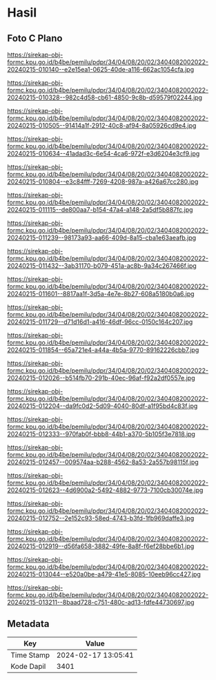 # Hasil

## Foto C Plano

https://sirekap-obj-formc.kpu.go.id/b4be/pemilu/pdpr/34/04/08/20/02/3404082002022-20240215-010140--e2e15ea1-0625-40de-a116-662ac1054cfa.jpg

https://sirekap-obj-formc.kpu.go.id/b4be/pemilu/pdpr/34/04/08/20/02/3404082002022-20240215-010328--982c4d58-cb61-4850-9c8b-d59579f02244.jpg

https://sirekap-obj-formc.kpu.go.id/b4be/pemilu/pdpr/34/04/08/20/02/3404082002022-20240215-010505--91414a1f-2912-40c8-af94-8a05926cd9e4.jpg

https://sirekap-obj-formc.kpu.go.id/b4be/pemilu/pdpr/34/04/08/20/02/3404082002022-20240215-010634--41adad3c-6e54-4ca6-972f-e3d6204e3cf9.jpg

https://sirekap-obj-formc.kpu.go.id/b4be/pemilu/pdpr/34/04/08/20/02/3404082002022-20240215-010804--e3c84fff-7269-4208-987a-a426a67cc280.jpg

https://sirekap-obj-formc.kpu.go.id/b4be/pemilu/pdpr/34/04/08/20/02/3404082002022-20240215-011115--de800aa7-b154-47a4-a148-2a5df5b887fc.jpg

https://sirekap-obj-formc.kpu.go.id/b4be/pemilu/pdpr/34/04/08/20/02/3404082002022-20240215-011239--98173a93-aa66-409d-8a15-cba1e63aeafb.jpg

https://sirekap-obj-formc.kpu.go.id/b4be/pemilu/pdpr/34/04/08/20/02/3404082002022-20240215-011432--3ab31170-b079-451a-ac8b-9a34c267466f.jpg

https://sirekap-obj-formc.kpu.go.id/b4be/pemilu/pdpr/34/04/08/20/02/3404082002022-20240215-011601--8817aa1f-3d5a-4e7e-8b27-608a5180b0a6.jpg

https://sirekap-obj-formc.kpu.go.id/b4be/pemilu/pdpr/34/04/08/20/02/3404082002022-20240215-011729--d71d16d1-a416-46df-96cc-0150c164c207.jpg

https://sirekap-obj-formc.kpu.go.id/b4be/pemilu/pdpr/34/04/08/20/02/3404082002022-20240215-011854--65a721e4-a44a-4b5a-9770-89162226cbb7.jpg

https://sirekap-obj-formc.kpu.go.id/b4be/pemilu/pdpr/34/04/08/20/02/3404082002022-20240215-012026--b514fb70-291b-40ec-96af-f92a2df0557e.jpg

https://sirekap-obj-formc.kpu.go.id/b4be/pemilu/pdpr/34/04/08/20/02/3404082002022-20240215-012204--da9fc0d2-5d09-4040-80df-a1f95bd4c83f.jpg

https://sirekap-obj-formc.kpu.go.id/b4be/pemilu/pdpr/34/04/08/20/02/3404082002022-20240215-012333--970fab0f-bbb8-44b1-a370-5b105f3e7818.jpg

https://sirekap-obj-formc.kpu.go.id/b4be/pemilu/pdpr/34/04/08/20/02/3404082002022-20240215-012457--009574aa-b288-4562-8a53-2a557b98115f.jpg

https://sirekap-obj-formc.kpu.go.id/b4be/pemilu/pdpr/34/04/08/20/02/3404082002022-20240215-012623--4d6900a2-5492-4882-9773-7100cb30074e.jpg

https://sirekap-obj-formc.kpu.go.id/b4be/pemilu/pdpr/34/04/08/20/02/3404082002022-20240215-012752--2e152c93-58ed-4743-b3fd-1fb969daffe3.jpg

https://sirekap-obj-formc.kpu.go.id/b4be/pemilu/pdpr/34/04/08/20/02/3404082002022-20240215-012919--d56fa658-3882-49fe-8a8f-f6ef28bbe6b1.jpg

https://sirekap-obj-formc.kpu.go.id/b4be/pemilu/pdpr/34/04/08/20/02/3404082002022-20240215-013044--e520a0be-a479-41e5-8085-10eeb96cc427.jpg

https://sirekap-obj-formc.kpu.go.id/b4be/pemilu/pdpr/34/04/08/20/02/3404082002022-20240215-013211--8baad728-c751-480c-ad13-fdfe44730697.jpg


## Metadata

| Key        | Value               |
| ---------- | ------------------- |
| Time Stamp | 2024-02-17 13:05:41 |
| Kode Dapil | 3401                |



